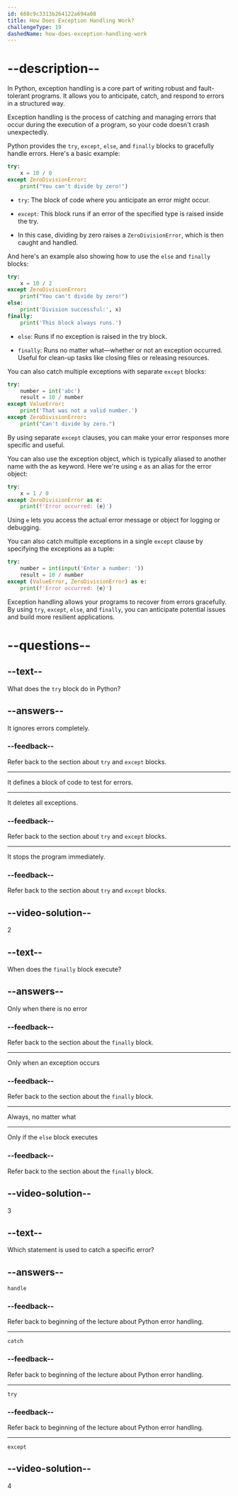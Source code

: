 ```yaml
---
id: 688c9c3313b264122a694a08
title: How Does Exception Handling Work?
challengeType: 19
dashedName: how-does-exception-handling-work
---
```


# --description--

In Python, exception handling is a core part of writing robust and fault-tolerant programs. It allows you to anticipate, catch, and respond to errors in a structured way.

Exception handling is the process of catching and managing errors that occur during the execution of a program, so your code doesn't crash unexpectedly.

Python provides the `try`, `except`, `else`, and `finally` blocks to gracefully handle errors. Here's a basic example:

```py
try:
    x = 10 / 0
except ZeroDivisionError:
    print("You can't divide by zero!")
```

- `try`: The block of code where you anticipate an error might occur.

- `except`: This block runs if an error of the specified type is raised inside the try.

- In this case, dividing by zero raises a `ZeroDivisionError`, which is then caught and handled.

And here's an example also showing how to use the `else` and `finally` blocks:

```py
try:
    x = 10 / 2
except ZeroDivisionError:
    print("You can't divide by zero!")
else:
    print('Division successful:', x)
finally:
    print('This block always runs.')
```

- `else`: Runs if no exception is raised in the try block.

- `finally`: Runs no matter what—whether or not an exception occurred. Useful for clean-up tasks like closing files or releasing resources.

You can also catch multiple exceptions with separate `except` blocks:

```py
try:
    number = int('abc')
    result = 10 / number
except ValueError:
    print('That was not a valid number.')
except ZeroDivisionError:
    print("Can't divide by zero.")
```

By using separate `except` clauses, you can make your error responses more specific and useful.

You can also use the exception object, which is typically aliased to another name with the as keyword. Here we're using `e` as an alias for the error object:

```py
try:
    x = 1 / 0
except ZeroDivisionError as e:
    print(f'Error occurred: {e}')
```

Using `e` lets you access the actual error message or object for logging or debugging.

You can also catch multiple exceptions in a single `except` clause by specifying the exceptions as a tuple:

```py
try:
    number = int(input('Enter a number: '))
    result = 10 / number
except (ValueError, ZeroDivisionError) as e:
    print(f'Error occurred: {e}')
```

Exception handling allows your programs to recover from errors gracefully. By using `try`, `except`, `else`, and `finally`, you can anticipate potential issues and build more resilient applications.

# --questions--

## --text--

What does the `try` block do in Python?

## --answers--

It ignores errors completely.

### --feedback--

Refer back to the section about `try` and `except` blocks.

---

It defines a block of code to test for errors.

---

It deletes all exceptions.

### --feedback--

Refer back to the section about `try` and `except` blocks.

---

It stops the program immediately.

### --feedback--

Refer back to the section about `try` and `except` blocks.

## --video-solution--

2

## --text--

When does the `finally` block execute?

## --answers--

Only when there is no error

### --feedback--

Refer back to the section about the `finally` block.

---

Only when an exception occurs

### --feedback--

Refer back to the section about the `finally` block.

---

Always, no matter what

---

Only if the `else` block executes

### --feedback--

Refer back to the section about the `finally` block.

## --video-solution--

3

## --text--

Which statement is used to catch a specific error?

## --answers--

`handle`

### --feedback--

Refer back to beginning of the lecture about Python error handling.

---

`catch`

### --feedback--

Refer back to beginning of the lecture about Python error handling.

---

`try`

### --feedback--

Refer back to beginning of the lecture about Python error handling.

---

`except`

## --video-solution--

4
